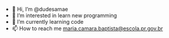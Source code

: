 - 👋 Hi, I’m @dudesamae
- 👀 I’m interested in learn new programming
- 🌱 I’m currently learning code
- 📫 How to reach me maria.camara.baptista@escola.pr.gov.br

<!---
dudesamae/dudesamae is a ✨ special ✨ repository because its `README.md` (this file) appears on your GitHub profile.
You can click the Preview link to take a look at your changes.
--->
